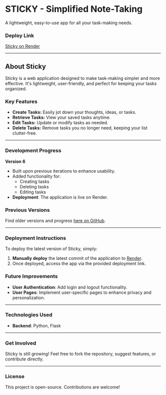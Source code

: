 # STICKY - Simplified Note-Taking

A lightweight, easy-to-use app for all your task-making needs.

### Deploy Link
[Sticky on Render](https://notesapp-i99k.onrender.com)

---

## About Sticky
Sticky is a web application designed to make task-making simpler and more effective. It's lightweight, user-friendly, and perfect for keeping your tasks organized.

### Key Features
- **Create Tasks:** Easily jot down your thoughts, ideas, or tasks.
- **Retrieve Tasks:** View your saved tasks anytime.
- **Edit Tasks:** Update or modify tasks as needed.
- **Delete Tasks:** Remove tasks you no longer need, keeping your list clutter-free.

---

### Development Progress

**Version 6**
- Built upon previous iterations to enhance usability.
- Added functionality for:
  - Creating tasks
  - Deleting tasks
  - Editing tasks
- **Deployment**: The application is live on Render.

### Previous Versions
Find older versions and progress [here on GitHub](https://github.com/Heizal/stickyflask-new).

---

### Deployment Instructions
To deploy the latest version of Sticky, simply:
1. **Manually deploy** the latest commit of the application to [Render](https://render.com).
2. Once deployed, access the app via the provided deployment link.

### Future Improvements
- **User Authentication**: Add login and logout functionality.
- **User Pages**: Implement user-specific pages to enhance privacy and personalization.

---

### Technologies Used
- **Backend**: Python, Flask

---

### Get Involved
Sticky is still growing! Feel free to fork the repository, suggest features, or contribute directly.

---

### License
This project is open-source. Contributions are welcome!


